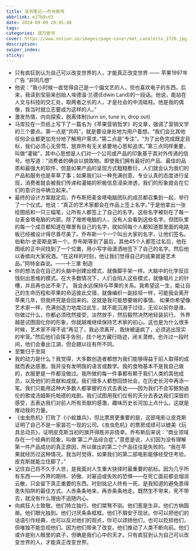 ```yaml
---
title: 读书笔记——乔布斯传
abbrlink: e27b9cd3
date: 2024-09-09 20:45:48
tags:
categories: 读万卷书
cover: https://www.notion.so/images/page-cover/met_canaletto_1720.jpg
description:
swiper_index:
sticky:
---
```


- 只有疯狂到认为自己可以改变世界的人，才能真正改变世界 —— 苹果1997年广告 “非同凡想”
- 他说：“我小时候一直觉得自己是一个偏文艺的人，但也喜欢电子的东西。后来，我读到宝丽来创始人埃德温·兰德(Edwin Land)的一段话。他说，能站在人文与科技的交汇处，取两者之长的人，才是社会的中流砥柱。他是我的偶像，我当时就立志要成为这样的人。”
- 激发热情，内向探索，脱离体制(turn on, tune in, drop out)
- 马库拉在一页纸上写下了一篇名为《苹果营销哲学》的文章，强调了营销文学的三个要点。第一点是“共鸣”，就是要设身处地为用户着想。“我们会比其他任何企业都更加充分地了解用户需求。”第二点是“专注”，“为了出色完成既定目标，我们必须心无旁骛，放弃所有无关紧要地心思和追求。”第三点同样重要，叫做“灌输”，其中心思想是人们对一个公司或产品的印象基于其对外传递的信号。他写道：“消费者的确会以貌取物。即使我们拥有最好的产品、最佳的品质和最强大的软件，但是如果产品的呈现方式粗糙敷衍，人们就会认为我们的产品和服务也是草草了事；如果我们以一种充满创意、专业认真的态度进行呈现，消费者就会被我们传递和灌输的积极信息浸染渗透，我们的形象就会在它们的意识当中确立起来。”
- 最终的设计方案敲定后，乔布斯把麦金塔电脑团队的成员都召集到一起，举行了一个仪式。他说：“真正的艺术家都会在作品上签上名字。”于是他拿出一张绘图纸和一只三幅笔，让所有人都签上了自己的名字。这些名字被刻在了每一台麦金塔电脑的内部。除了维修电脑的人，没有人会看到这些名字。但团队里的每一个成员都知道在哪里有自己的名字，就如同每个人都知道那里面的电路板已经被设计得尽善尽美了。乔布斯一个一个叫出大家的名字，让他们签名。伯勒尔·史密斯是第一个。乔布斯等到了最后，其他45个人都签过名后，他在图纸的正中间找到了一个位置，用小写字母潇洒地签下了自己的名字。然后他以香槟向大家祝酒。“在这样的时刻，他让我们觉得自己的成果就是艺术品。”阿特金森说。——十三章 制造 
- 你的想法会在自己的头脑中创建出模式，就像脚手架一样。大脑中的化学反应蚀刻出思维的模式。在大多数情况下，人们会陷入这些模式，就像唱片上的针槽，并且再也出不来了。
  我会永远保持与苹果的关系。我希望这一生，能让自己的生命历程和苹果的命运彼此交错，就像编织一副挂毯一样，可能我会离开苹果几年，但我终究是会回来的。这就是我可能想要做的事情。
  如果你希望像艺术家一样，充满创造力地度过此生，就不能沉溺于过往，无论以前你是谁，你做过什么，你都必须欣然接受，淡然放手，然后毅然决然地轻装前行。
  外界越是试图固化你的形象，你就越难继续保持艺术家的初心。这也是为什么很多时候，艺术家不得不说“再见了，我必须离开，我快被逼疯了，必须逃出现实的牢笼。”然后他们会挥手告别，找个地方藏行隐迹，闭关潜修。也许过一段时间，他们会重出江湖，但会跟以往有所不同。
- 至繁归于至简
- 我的动力是什么？我觉得，大多数创造者都想为我们能够得益于前人取得的成就而表达感激。我并没有发明我的语言或数学。我的食物基本不是我自己做的，衣服更是一件都没做过。我所做的每一件事都有赖于我们人类的其他成员，以及他们的贡献和成就。我们很多人都想回馈社会，在历史长河中再添一笔。我们只能用这种大多数人都掌握的方式去表达——因为我们不会写鲍勃迪伦的歌或汤姆斯托帕德的戏剧。我们试图用我们仅有的天分去表达我们深层的感受，去表达我们对前人所有贡献的感激，趣味历史长河加上点什么。这就是推动我的力量。
- 《虫虫危机》打败了《小蚁雄兵》，但比票房更重要的是，这部电影让皮克斯证明了自己不是一家昙花一现的公司。《虫虫危机》的票房成绩可以媲美《玩具总动员》，证明皮克斯当初的旗开得胜并非侥幸。乔布斯后来说：“商业领域存在一个经典的现象，叫做‘第二产品综合症’。”意思是说，人们因为没有理解第一件产品成功的真正原因，所以做出的第二个产品往往是失败的。“我在苹果就经历过这种情况。我当时觉得，如果我们的第二部电影能够经受住考验，皮克斯就能立住脚了。”
- 记住自己将不久于人世，是我面对人生重大抉择时最重要的航标。因为几乎所有东西——外界的期待、骄傲、对窘迫或失败的恐惧——在死亡面前都会烟消云散，只会留下真正重要的东西。时刻铭记人终有一死，是我知道的避免患得患失陷阱的最佳方式。人赤条条地来，再赤条条地走。既然生不带来，死不带去，就没有什么理由不追随内心。
- 向疯狂人士致敬。他们特立独行。他们桀骜不驯。他们惹是生非。他们方枘圆凿。他们眼光独到。他们讨厌条条框框。他们不屑安于现状。你可以把他们的话语引作经典，也可以反对他们的观点，你可以颂扬他们，也可以贬损他们，但唯独不能忽视他们。因为他们带来了改变。他们推动了人类不断向前。他们或许是别人眼里的疯子，但确是我们心中的天才。只有疯狂到认为自己可以改变世界的人，才能真正改变世界。

